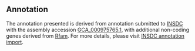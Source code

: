 

Annotation
----------

The annotation presented is derived from annotation submitted to
[INSDC](http://www.insdc.org) with the assembly accession
[GCA\_000975765.1](http://www.ebi.ac.uk/ena/data/view/GCA_000975765.1),
with additional non-coding genes derived from
[Rfam](http://rfam.xfam.org/). For more details, please visit [INSDC
annotation
import](http://ensemblgenomes.org/info/data/insdc_annotation).
